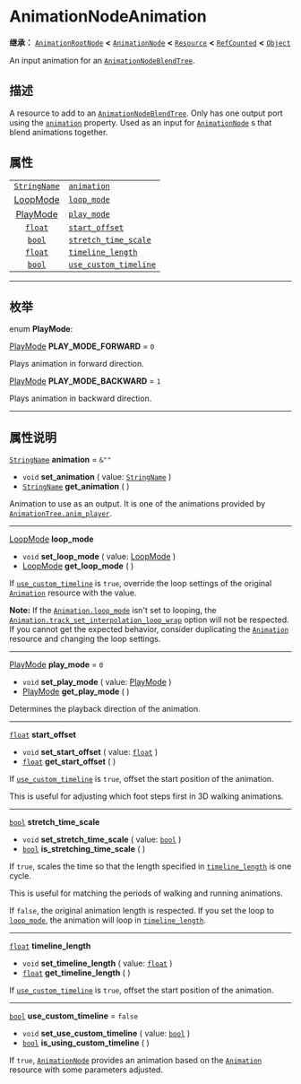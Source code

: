 <!-- ⚠ 请勿编辑本文件 ⚠ -->
<!-- 本文档使用脚本从 WeDot 引擎源码仓库生成。 -->
<!-- 生成脚本：https://github.com/WeDot-Engine/WeDot/tree/4.3/doc/tools/make_md.py； -->
<!-- 原文件：https://github.com/WeDot-Engine/WeDot/tree/4.3/doc/classes/AnimationNodeAnimation.xml。 -->

<div id="_class_animationnodeanimation"></div>

# AnimationNodeAnimation

**继承：** [`AnimationRootNode`](class_animationrootnode.md) **<** [`AnimationNode`](class_animationnode.md) **<** [`Resource`](class_resource.md) **<** [`RefCounted`](class_refcounted.md) **<** [`Object`](class_object.md)

An input animation for an [`AnimationNodeBlendTree`](class_animationnodeblendtree.md).

## 描述

A resource to add to an [`AnimationNodeBlendTree`](class_animationnodeblendtree.md). Only has one output port using the [`animation`](#class_animationnodeanimation_property_animation) property. Used as an input for [`AnimationNode`](class_animationnode.md) s that blend animations together.

## 属性

|||
|:-:|:--|
| [`StringName`](class_stringname.md)               | [`animation`](#class_animationnodeanimation_property_animation)                     | ``&""``   |
| [LoopMode](#enum_animation_loopmode)              | [`loop_mode`](#class_animationnodeanimation_property_loop_mode)                     |           |
| [PlayMode](#enum_animationnodeanimation_playmode) | [`play_mode`](#class_animationnodeanimation_property_play_mode)                     | ``0``     |
| [`float`](class_float.md)                         | [`start_offset`](#class_animationnodeanimation_property_start_offset)               |           |
| [`bool`](class_bool.md)                           | [`stretch_time_scale`](#class_animationnodeanimation_property_stretch_time_scale)   |           |
| [`float`](class_float.md)                         | [`timeline_length`](#class_animationnodeanimation_property_timeline_length)         |           |
| [`bool`](class_bool.md)                           | [`use_custom_timeline`](#class_animationnodeanimation_property_use_custom_timeline) | ``false`` |

<!-- rst-class:: classref-section-separator -->

---

## 枚举

<div id="_class_enum_animationnodeanimation_playmode"></div>

enum **PlayMode**: <div id="enum_animationnodeanimation_playmode"></div>

<div id="_class_animationnodeanimation_constant_play_mode_forward"></div>

[PlayMode](#enum_animationnodeanimation_playmode) **PLAY_MODE_FORWARD** = ``0``

Plays animation in forward direction.

<div id="_class_animationnodeanimation_constant_play_mode_backward"></div>

[PlayMode](#enum_animationnodeanimation_playmode) **PLAY_MODE_BACKWARD** = ``1``

Plays animation in backward direction.

<!-- rst-class:: classref-section-separator -->

---

## 属性说明

<div id="_class_animationnodeanimation_property_animation"></div>

[`StringName`](class_stringname.md) **animation** = ``&""`` <div id="class_animationnodeanimation_property_animation"></div>

- `void` **set_animation** ( value: [`StringName`](class_stringname.md) )
- [`StringName`](class_stringname.md) **get_animation** ( )

Animation to use as an output. It is one of the animations provided by [`AnimationTree.anim_player`](#class_animationtree_property_anim_player).

<!-- rst-class:: classref-item-separator -->

---

<div id="_class_animationnodeanimation_property_loop_mode"></div>

[LoopMode](#enum_animation_loopmode) **loop_mode** <div id="class_animationnodeanimation_property_loop_mode"></div>

- `void` **set_loop_mode** ( value: [LoopMode](#enum_animation_loopmode) )
- [LoopMode](#enum_animation_loopmode) **get_loop_mode** ( )

If [`use_custom_timeline`](#class_animationnodeanimation_property_use_custom_timeline) is `true`, override the loop settings of the original [`Animation`](class_animation.md) resource with the value.

 **Note:** If the [`Animation.loop_mode`](#class_animation_property_loop_mode) isn't set to looping, the [`Animation.track_set_interpolation_loop_wrap`](#class_animation_method_track_set_interpolation_loop_wrap) option will not be respected. If you cannot get the expected behavior, consider duplicating the [`Animation`](class_animation.md) resource and changing the loop settings.

<!-- rst-class:: classref-item-separator -->

---

<div id="_class_animationnodeanimation_property_play_mode"></div>

[PlayMode](#enum_animationnodeanimation_playmode) **play_mode** = ``0`` <div id="class_animationnodeanimation_property_play_mode"></div>

- `void` **set_play_mode** ( value: [PlayMode](#enum_animationnodeanimation_playmode) )
- [PlayMode](#enum_animationnodeanimation_playmode) **get_play_mode** ( )

Determines the playback direction of the animation.

<!-- rst-class:: classref-item-separator -->

---

<div id="_class_animationnodeanimation_property_start_offset"></div>

[`float`](class_float.md) **start_offset** <div id="class_animationnodeanimation_property_start_offset"></div>

- `void` **set_start_offset** ( value: [`float`](class_float.md) )
- [`float`](class_float.md) **get_start_offset** ( )

If [`use_custom_timeline`](#class_animationnodeanimation_property_use_custom_timeline) is `true`, offset the start position of the animation.

This is useful for adjusting which foot steps first in 3D walking animations.

<!-- rst-class:: classref-item-separator -->

---

<div id="_class_animationnodeanimation_property_stretch_time_scale"></div>

[`bool`](class_bool.md) **stretch_time_scale** <div id="class_animationnodeanimation_property_stretch_time_scale"></div>

- `void` **set_stretch_time_scale** ( value: [`bool`](class_bool.md) )
- [`bool`](class_bool.md) **is_stretching_time_scale** ( )

If `true`, scales the time so that the length specified in [`timeline_length`](#class_animationnodeanimation_property_timeline_length) is one cycle.

This is useful for matching the periods of walking and running animations.

If `false`, the original animation length is respected. If you set the loop to [`loop_mode`](#class_animationnodeanimation_property_loop_mode), the animation will loop in [`timeline_length`](#class_animationnodeanimation_property_timeline_length).

<!-- rst-class:: classref-item-separator -->

---

<div id="_class_animationnodeanimation_property_timeline_length"></div>

[`float`](class_float.md) **timeline_length** <div id="class_animationnodeanimation_property_timeline_length"></div>

- `void` **set_timeline_length** ( value: [`float`](class_float.md) )
- [`float`](class_float.md) **get_timeline_length** ( )

If [`use_custom_timeline`](#class_animationnodeanimation_property_use_custom_timeline) is `true`, offset the start position of the animation.

<!-- rst-class:: classref-item-separator -->

---

<div id="_class_animationnodeanimation_property_use_custom_timeline"></div>

[`bool`](class_bool.md) **use_custom_timeline** = ``false`` <div id="class_animationnodeanimation_property_use_custom_timeline"></div>

- `void` **set_use_custom_timeline** ( value: [`bool`](class_bool.md) )
- [`bool`](class_bool.md) **is_using_custom_timeline** ( )

If `true`, [`AnimationNode`](class_animationnode.md) provides an animation based on the [`Animation`](class_animation.md) resource with some parameters adjusted.

[^virtual]: 本方法通常需要用户覆盖才能生效。
[^const]: 本方法无副作用，不会修改该实例的任何成员变量。
[^vararg]: 本方法除了能接受在此处描述的参数外，还能够继续接受任意数量的参数。
[^constructor]: 本方法用于构造某个类型。
[^static]: 调用本方法无需实例，可直接使用类名进行调用。
[^operator]: 本方法描述的是使用本类型作为左操作数的有效运算符。
[^bitfield]: 这个值是由下列位标志构成位掩码的整数。
[^void]: 无返回值。
